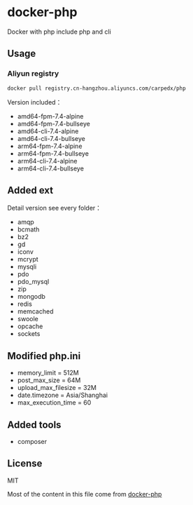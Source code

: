 # docker-php

Docker with php include php and cli

## Usage

### Aliyun registry

```shell
docker pull registry.cn-hangzhou.aliyuncs.com/carpedx/php
```

Version included：

- amd64-fpm-7.4-alpine
- amd64-fpm-7.4-bullseye
- amd64-cli-7.4-alpine
- amd64-cli-7.4-bullseye
- arm64-fpm-7.4-alpine
- arm64-fpm-7.4-bullseye  
- arm64-cli-7.4-alpine
- arm64-cli-7.4-bullseye

## Added ext

Detail version see every folder：

- amqp
- bcmath
- bz2 
- gd 
- iconv 
- mcrypt
- mysqli
- pdo
- pdo_mysql
- zip
- mongodb
- redis
- memcached
- swoole
- opcache
- sockets

## Modified php.ini

- memory_limit = 512M
- post_max_size = 64M
- upload_max_filesize = 32M
- date.timezone = Asia/Shanghai
- max_execution_time = 60

## Added tools

- composer

## License

MIT

Most of the content in this file come from [docker-php](https://github.com/yansongda/docker-php)